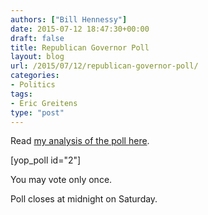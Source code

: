 ```yaml
---
authors: ["Bill Hennessy"]
date: 2015-07-12 18:47:30+00:00
draft: false
title: Republican Governor Poll
layout: blog
url: /2015/07/12/republican-governor-poll/
categories:
- Politics
tags:
- Eric Greitens
type: "post"
---
```


Read [my analysis of the poll here](https://hennessysview.com/2015/07/19/analysis-of-2016-gop-governor-poll/).

[yop_poll id="2"]

You may vote only once.

Poll closes at midnight on Saturday.
